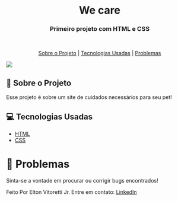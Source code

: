 <h1 align="center">We care</h1>

<h3 align="center">
  Primeiro projeto com HTML e CSS
</h3>

<br>

<p align="center">
  <a href="#dog-sobre-o-projeto">Sobre o Projeto</a> | 
  <a href="#computer-tecnologias-usadas">Tecnologias Usadas</a> | 
  <a href="#bug-problemas">Problemas</a>
</p>

<img src="https://res.cloudinary.com/dtgimo0rh/image/upload/v1745037527/celular-computador-imagem_llnpbz.png">

<br>

## :dog: Sobre o Projeto

Esse projeto é sobre um site de cuidados necessários para seu pet!
<br>

## :computer: Tecnologias Usadas

- [HTML](https://www.w3schools.com/html/)
- [CSS](https://www.w3schools.com/css/)


# :bug: Problemas

Sinta-se a vontade em procurar ou corrigir bugs encontrados!

Feito Por Elton Vitoretti Jr. Entre em contato: [LinkedIn](www.linkedin.com/in/elton-vitoretti-jr)

